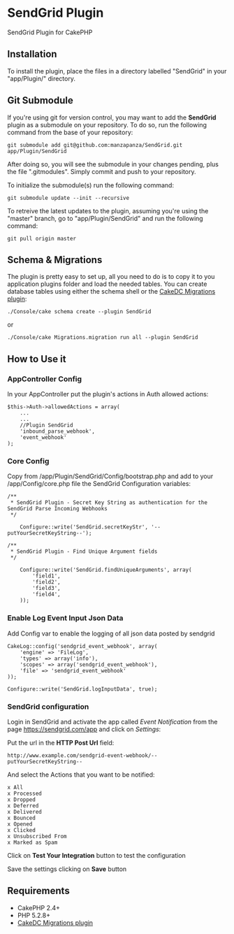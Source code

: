 SendGrid Plugin
===============

SendGrid Plugin for CakePHP

## Installation ##

To install the plugin, place the files in a directory labelled "SendGrid" in your "app/Plugin/" directory.

Git Submodule
-------------

If you're using git for version control, you may want to add the **SendGrid** plugin as a submodule on your repository. To do so, run the following command from the base of your repository:


    git submodule add git@github.com:manzapanza/SendGrid.git app/Plugin/SendGrid


After doing so, you will see the submodule in your changes pending, plus the file ".gitmodules". Simply commit and push to your repository.

To initialize the submodule(s) run the following command:

    git submodule update --init --recursive

To retreive the latest updates to the plugin, assuming you're using the "master" branch, go to "app/Plugin/SendGrid" and run the following command:

    git pull origin master


## Schema & Migrations ##

The plugin is pretty easy to set up, all you need to do is to copy it to you application plugins folder and load the needed tables. You can create database tables using either the schema shell or the [CakeDC Migrations plugin](http://github.com/CakeDC/migrations):

    ./Console/cake schema create --plugin SendGrid

or

    ./Console/cake Migrations.migration run all --plugin SendGrid

## How to Use it ##

### AppController Config ###

In your AppController put the plugin's actions in Auth allowed actions:

    $this->Auth->allowedActions = array(
        ...
        ...
        //Plugin SendGrid
        'inbound_parse_webhook',
        'event_webhook'
    );

### Core Config ###

Copy from /app/Plugin/SendGrid/Config/bootstrap.php and add to your /app/Config/core.php file the SendGrid Configuration variables:

    /**
     * SendGrid Plugin - Secret Key String as authentication for the SendGrid Parse Incoming Webhooks
     */

        Configure::write('SendGrid.secretKeyStr', '--putYourSecretKeyString--');

    /**
     * SendGrid Plugin - Find Unique Argument fields
     */

        Configure::write('SendGrid.findUniqueArguments', array(
            'field1',
            'field2',
            'field3',
            'field4',
        ));

### Enable Log Event Input Json Data ###

Add Config var to enable the logging of all json data posted by sendgrid

    CakeLog::config('sendgrid_event_webhook', array(
        'engine' => 'FileLog',
        'types' => array('info'),
        'scopes' => array('sendgrid_event_webhook'),
        'file' => 'sendgrid_event_webhook'
    ));

    Configure::write('SendGrid.logInputData', true);

### SendGrid configuration ###

Login in SendGrid and activate the app called *Event Notification* from the page https://sendgrid.com/app
and click on *Settings*:

Put the url in the **HTTP Post Url** field:

    http://www.example.com/sendgrid-event-webhook/--putYourSecretKeyString--

And select the Actions that you want to be notified:

    x All
    x Processed
    x Dropped
    x Deferred
    x Delivered
    x Bounced
    x Opened
    x Clicked
    x Unsubscribed From
    x Marked as Spam

Click on **Test Your Integration** button to test the configuration

Save the settings clicking on **Save** button

## Requirements ##

- CakePHP 2.4+
- PHP 5.2.8+
- [CakeDC Migrations plugin](http://github.com/CakeDC/migrations)
